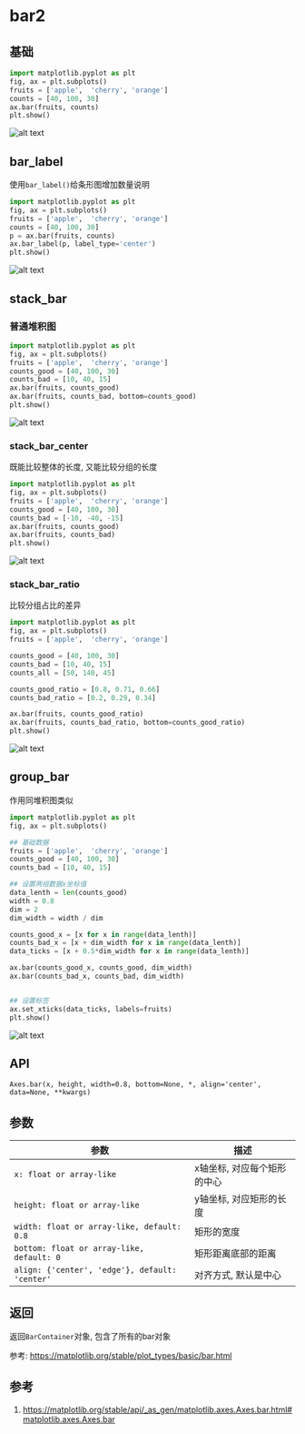 # bar2


## 基础
```python
import matplotlib.pyplot as plt
fig, ax = plt.subplots()
fruits = ['apple',  'cherry', 'orange']
counts = [40, 100, 30]
ax.bar(fruits, counts)
plt.show()
```
![alt text](bar/1.png)

## bar_label

使用`bar_label()`给条形图增加数量说明

```python
import matplotlib.pyplot as plt
fig, ax = plt.subplots()
fruits = ['apple',  'cherry', 'orange']
counts = [40, 100, 30]
p = ax.bar(fruits, counts)
ax.bar_label(p, label_type='center')
plt.show()

```

![alt text](bar/2.png)
## stack_bar



### 普通堆积图

```python
import matplotlib.pyplot as plt
fig, ax = plt.subplots()
fruits = ['apple',  'cherry', 'orange']
counts_good = [40, 100, 30]
counts_bad = [10, 40, 15]
ax.bar(fruits, counts_good)
ax.bar(fruits, counts_bad, bottom=counts_good)
plt.show()
```

![alt text](bar/3.png)

### stack_bar_center

既能比较整体的长度, 又能比较分组的长度

```python
import matplotlib.pyplot as plt
fig, ax = plt.subplots()
fruits = ['apple',  'cherry', 'orange']
counts_good = [40, 100, 30]
counts_bad = [-10, -40, -15]
ax.bar(fruits, counts_good)
ax.bar(fruits, counts_bad)
plt.show()

```
![alt text](bar/4.png)


### stack_bar_ratio
比较分组占比的差异


```python
import matplotlib.pyplot as plt
fig, ax = plt.subplots()
fruits = ['apple',  'cherry', 'orange']

counts_good = [40, 100, 30]
counts_bad = [10, 40, 15]
counts_all = [50, 140, 45]

counts_good_ratio = [0.8, 0.71, 0.66]
counts_bad_ratio = [0.2, 0.29, 0.34]

ax.bar(fruits, counts_good_ratio)
ax.bar(fruits, counts_bad_ratio, bottom=counts_good_ratio)
plt.show()
```
![alt text](bar/5.png)
## group_bar
作用同堆积图类似


```python
import matplotlib.pyplot as plt
fig, ax = plt.subplots()

## 基础数据
fruits = ['apple',  'cherry', 'orange']
counts_good = [40, 100, 30]
counts_bad = [10, 40, 15]

## 设置两组数据x坐标值
data_lenth = len(counts_good)
width = 0.8
dim = 2
dim_width = width / dim

counts_good_x = [x for x in range(data_lenth)]
counts_bad_x = [x + dim_width for x in range(data_lenth)]
data_ticks = [x + 0.5*dim_width for x in range(data_lenth)]

ax.bar(counts_good_x, counts_good, dim_width)
ax.bar(counts_bad_x, counts_bad, dim_width)


## 设置标签
ax.set_xticks(data_ticks, labels=fruits)
plt.show()

```

![alt text](bar/6.png)



## API
`Axes.bar(x, height, width=0.8, bottom=None, *, align='center', data=None, **kwargs)`
## 参数
参数|描述
--|--
`x: float or array-like`| x轴坐标, 对应每个矩形的中心
`height: float or array-like`|y轴坐标, 对应矩形的长度
`width: float or array-like, default: 0.8`|矩形的宽度
`bottom: float or array-like, default: 0`|矩形距离底部的距离
`align: {'center', 'edge'}, default: 'center'`|对齐方式, 默认是中心

## 返回
返回`BarContainer`对象, 包含了所有的bar对象

参考:
https://matplotlib.org/stable/plot_types/basic/bar.html









## 参考
1. https://matplotlib.org/stable/api/_as_gen/matplotlib.axes.Axes.bar.html#matplotlib.axes.Axes.bar